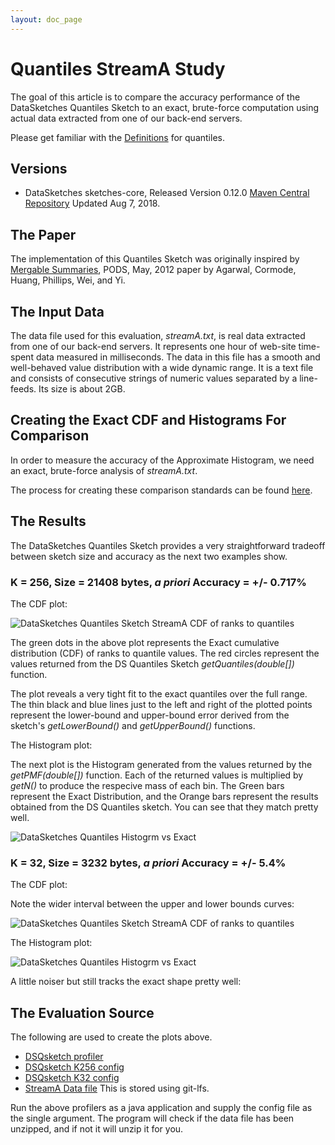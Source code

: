 ```yaml
---
layout: doc_page
---
```

<!--
    Licensed to the Apache Software Foundation (ASF) under one
    or more contributor license agreements.  See the NOTICE file
    distributed with this work for additional information
    regarding copyright ownership.  The ASF licenses this file
    to you under the Apache License, Version 2.0 (the
    "License"); you may not use this file except in compliance
    with the License.  You may obtain a copy of the License at

      http://www.apache.org/licenses/LICENSE-2.0

    Unless required by applicable law or agreed to in writing,
    software distributed under the License is distributed on an
    "AS IS" BASIS, WITHOUT WARRANTIES OR CONDITIONS OF ANY
    KIND, either express or implied.  See the License for the
    specific language governing permissions and limitations
    under the License.
-->
# Quantiles StreamA Study

The goal of this article is to compare the accuracy performance of the DataSketches Quantiles Sketch to an exact, brute-force computation using actual data extracted from one of our back-end servers. 

Please get familiar with the [Definitions]({{site.docs_dir}}/Quantiles/Definitions.html) for quantiles.

## Versions

* DataSketches sketches-core, Released Version 0.12.0  <a href="https://search.maven.org/classic/#artifactdetails%7Ccom.yahoo.datasketches%7Csketches-core%7C0.12.0%7Cjar">Maven Central Repository</a> Updated Aug 7, 2018.


## The Paper

The implementation of this Quantiles Sketch was originally inspired by 
[Mergable Summaries](https://dl.acm.org/citation.cfm?id=2213562), PODS, May, 2012 paper by Agarwal, Cormode, Huang, Phillips, Wei, and Yi.

## The Input Data
The data file used for this evaluation, *streamA.txt*, is real data extracted from one of our back-end servers.  It represents one hour of web-site time-spent data measured in milliseconds. The data in this file has a smooth and well-behaved value distribution with a wide dynamic range.  It is a text file and consists of consecutive strings of numeric values separated by a line-feeds. Its size is about 2GB.

## Creating the Exact CDF and Histograms For Comparison
In order to measure the accuracy of the Approximate Histogram, we need an exact, brute-force analysis of *streamA.txt*. 

The process for creating these comparison standards can be found [here]({{site.docs_dir}}/Quantiles/ExactQuantiles.html).

## The Results

The DataSketches Quantiles Sketch provides a very straightforward tradeoff between sketch size and accuracy as the next two examples show.

### K = 256, Size = 21408 bytes, <i>a priori</i> Accuracy = +/- 0.717%

The CDF plot:

<img class="doc-img-full" src="{{site.docs_img_dir}}/quantiles/DSQsketchK256_StreamA_CDF.png" alt="DataSketches Quantiles Sketch StreamA CDF of ranks to quantiles" />  

The green dots in the above plot represents the Exact cumulative distribution (CDF) of ranks to quantile values. The red circles represent the values returned from the DS Quantiles Sketch *getQuantiles(double[])* function. 

The plot reveals a very tight fit to the exact quantiles over the full range. The thin black and blue lines just to the left and right of the plotted points represent the lower-bound and upper-bound error derived from the sketch's *getLowerBound()* and *getUpperBound()* functions.

The Histogram plot:

The next plot is the Histogram generated from the values returned by the *getPMF(double[])* function. Each of the returned values is multiplied by *getN()* to produce the respecive mass of each bin. The Green bars represent the Exact Distribution, and the Orange bars represent the results obtained from the DS Quantiles sketch. You can see that they match pretty well.

<img class="doc-img-full" src="{{site.docs_img_dir}}/quantiles/DSQsketchK256_StreamA_PMF.png" alt="DataSketches Quantiles Histogrm vs Exact" />


### K = 32, Size = 3232 bytes, <i>a priori</i> Accuracy = +/- 5.4%

The CDF plot:

Note the wider interval between the upper and lower bounds curves:

<img class="doc-img-full" src="{{site.docs_img_dir}}/quantiles/DSQsketchK32_StreamA_CDF.png" alt="DataSketches Quantiles Sketch StreamA CDF of ranks to quantiles" />

The Histogram plot:

<img class="doc-img-full" src="{{site.docs_img_dir}}/quantiles/DSQsketchK32_StreamA_PMF.png" alt="DataSketches Quantiles Histogrm vs Exact" />

A little noiser but still tracks the exact shape pretty well:

## The Evaluation Source
The following are used to create the plots above.

* [DSQsketch profiler](https://github.com/DataSketches/characterization/blob/master/src/main/java/org/apache/datasketches/characterization/quantiles/QuantilesStreamAProfile.java)
* [DSQsketch K256 config](https://github.com/DataSketches/characterization/blob/master/src/main/resources/quantiles/QuantilesK256StreamAJob.conf)
* [DSQsketch K32 config](https://github.com/DataSketches/characterization/blob/master/src/main/resources/quantiles/QuantilesK32StreamAJob.conf)
* [StreamA Data file](https://github.com/DataSketches/characterization/blob/master/streamA.txt.zip) This is stored using git-lfs.

Run the above profilers as a java application and supply the config file as the single argument. The program will check if the data file has been unzipped, and if not it will unzip it for you. 

